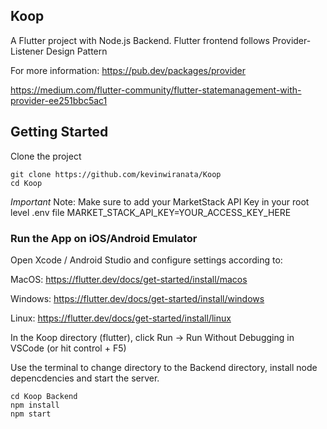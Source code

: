 ## Koop
A Flutter project with Node.js Backend.
Flutter frontend follows Provider-Listener Design Pattern

For more information: https://pub.dev/packages/provider

https://medium.com/flutter-community/flutter-statemanagement-with-provider-ee251bbc5ac1

## Getting Started
Clone the project 
```
git clone https://github.com/kevinwiranata/Koop
cd Koop
```

*Important*
Note: Make sure to add your MarketStack API Key in your root level .env file
MARKET_STACK_API_KEY=YOUR_ACCESS_KEY_HERE

### Run the App on iOS/Android Emulator
Open Xcode / Android Studio and configure settings according to:

MacOS: https://flutter.dev/docs/get-started/install/macos

Windows: https://flutter.dev/docs/get-started/install/windows

Linux: https://flutter.dev/docs/get-started/install/linux

In the Koop directory (flutter), click Run -> Run Without Debugging in VSCode (or hit control + F5)

Use the terminal to change directory to the Backend directory, install node depencdencies and start the server.
```
cd Koop Backend
npm install
npm start
```
